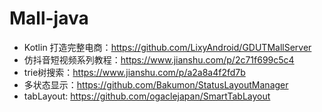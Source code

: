 # Mall-java


- Kotlin 打造完整电商：https://github.com/LixyAndroid/GDUTMallServer
- 仿抖音短视频系列教程：https://www.jianshu.com/p/2c71f699c5c4
- trie树搜索：https://www.jianshu.com/p/a2a8a4f2fd7b
- 多状态显示：https://github.com/Bakumon/StatusLayoutManager
- tabLayout: https://github.com/ogaclejapan/SmartTabLayout
